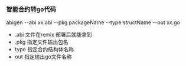 ### 智能合约转go代码
abigen --abi xx.abi --pkg packageName --type structName --out xx.go
* .abi 文件在remix 部署后就能拿到
* .pkg 指定文件输出包名
* type 指定合约结构体名称
* out 指定输出go文件名称
